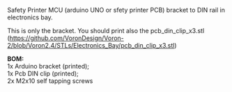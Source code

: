Safety Printer MCU (arduino UNO or sfety printer PCB) bracket to DIN rail in electronics bay.

This is only the bracket. You should print also the pcb_din_clip_x3.stl (https://github.com/VoronDesign/Voron-2/blob/Voron2.4/STLs/Electronics_Bay/pcb_din_clip_x3.stl)

<p><b>BOM:</b></br>
1x Arduino bracket (printed);</br>
1x Pcb DIN clip (printed);</br>
2x M2x10 self tapping screws</br>
</p>
